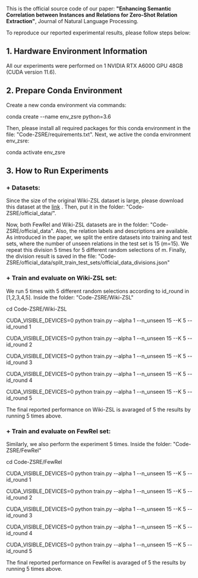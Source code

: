 This is the official source code of our paper: **"Enhancing Semantic Correlation between Instances and Relations for Zero-Shot Relation Extraction"**, Journal of Natural Language Processing.

To reproduce our reported experimental results, please follow steps below:

## 1. **Hardware Environment Information**

All our experiments were performed on 1 NVIDIA RTX A6000 GPU 48GB (CUDA version 11.6). 

## 2. **Prepare Conda Environment**

Create a new conda environment via commands:

conda create --name env_zsre python=3.6

Then, please install all required packages for this conda environment in the file: "Code-ZSRE/requirements.txt". Next, we active the conda environment env_zsre:

conda activate env_zsre

## 3. **How to Run Experiments**

### + Datasets:

Since the size of the original Wiki-ZSL dataset is large, please download this dataset at the [link](https://drive.google.com/file/d/1TMYvAbe9wsB5GiWcUL5bMAs9x6CpvnAj/view?usp=sharing) .
Then, put it in the folder: "Code-ZSRE/official_data/".

Now, both FewRel and Wiki-ZSL datasets are in the folder: "Code-ZSRE/official_data". Also, the relation labels and descriptions are available.
As introduced in the paper, we split the entire datasets into training and test sets, where the number of unseen relations in the test set is 15 (m=15).
We repeat this division 5 times for 5 different random selections of m.
Finally, the division result is saved in the file: "Code-ZSRE/official_data/split_train_test_sets/official_data_divisions.json"

### + Train and evaluate on Wiki-ZSL set:
We run 5 times with 5 different random selections according to id_round in [1,2,3,4,5].
Inside the folder: "Code-ZSRE/Wiki-ZSL"

cd Code-ZSRE/Wiki-ZSL

CUDA_VISIBLE_DEVICES=0 python train.py --alpha 1 --n_unseen 15 --K 5 --id_round 1

CUDA_VISIBLE_DEVICES=0 python train.py --alpha 1 --n_unseen 15 --K 5 --id_round 2

CUDA_VISIBLE_DEVICES=0 python train.py --alpha 1 --n_unseen 15 --K 5 --id_round 3

CUDA_VISIBLE_DEVICES=0 python train.py --alpha 1 --n_unseen 15 --K 5 --id_round 4

CUDA_VISIBLE_DEVICES=0 python train.py --alpha 1 --n_unseen 15 --K 5 --id_round 5

The final reported performance on Wiki-ZSL is avaraged of 5 the results by running 5 times above.


### + Train and evaluate on FewRel set:
Similarly, we also perform the experiment 5 times.
Inside the folder: "Code-ZSRE/FewRel"

cd Code-ZSRE/FewRel

CUDA_VISIBLE_DEVICES=0 python train.py --alpha 1 --n_unseen 15 --K 5 --id_round 1

CUDA_VISIBLE_DEVICES=0 python train.py --alpha 1 --n_unseen 15 --K 5 --id_round 2

CUDA_VISIBLE_DEVICES=0 python train.py --alpha 1 --n_unseen 15 --K 5 --id_round 3

CUDA_VISIBLE_DEVICES=0 python train.py --alpha 1 --n_unseen 15 --K 5 --id_round 4

CUDA_VISIBLE_DEVICES=0 python train.py --alpha 1 --n_unseen 15 --K 5 --id_round 5

The final reported performance on FewRel is avaraged of 5 the results by running 5 times above.


